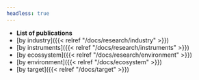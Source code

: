 ```yaml
---
headless: true
---
```


- **List of publications**
- [by industry]({{< relref "/docs/research/industry" >}})
- [by instruments]({{< relref "/docs/research/instruments" >}})
- [by ecossystem]({{< relref "/docs/research/environment" >}})
- [by environment]({{< relref "/docs/ecosystem" >}})
- [by target]({{< relref "/docs/target" >}})
<br />